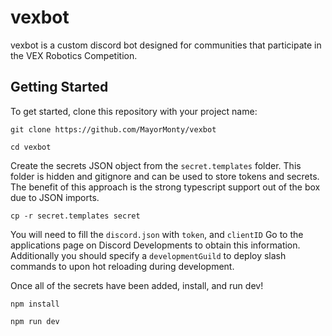 # vexbot

vexbot is a custom discord bot designed for communities that participate in the VEX Robotics
Competition.

## Getting Started

To get started, clone this repository with your project name:

```
git clone https://github.com/MayorMonty/vexbot
```

```
cd vexbot
```

Create the secrets JSON object from the `secret.templates` folder. This folder is hidden and gitignore and can be used to store tokens and secrets. The benefit of this approach is the strong typescript support out of the box due to JSON imports.

```
cp -r secret.templates secret
```

You will need to fill the `discord.json` with `token`, and `clientID` Go to the applications page on Discord Developments to obtain this information. Additionally you should specify a `developmentGuild` to deploy slash commands to upon hot reloading during development.

Once all of the secrets have been added, install, and run dev!

```
npm install
```

```
npm run dev
```
